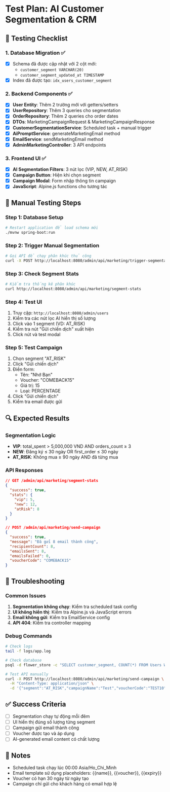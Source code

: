 # Test Plan: AI Customer Segmentation & CRM

## 🧪 Testing Checklist

### 1. Database Migration ✅
- [x] Schema đã được cập nhật với 2 cột mới:
  - `customer_segment VARCHAR(20)`
  - `customer_segment_updated_at TIMESTAMP`
- [x] Index đã được tạo: `idx_users_customer_segment`

### 2. Backend Components ✅
- [x] **User Entity**: Thêm 2 trường mới với getters/setters
- [x] **UserRepository**: Thêm 3 queries cho segmentation
- [x] **OrderRepository**: Thêm 2 queries cho order dates
- [x] **DTOs**: MarketingCampaignRequest & MarketingCampaignResponse
- [x] **CustomerSegmentationService**: Scheduled task + manual trigger
- [x] **AiPromptService**: generateMarketingEmail method
- [x] **EmailService**: sendMarketingEmail method
- [x] **AdminMarketingController**: 3 API endpoints

### 3. Frontend UI ✅
- [x] **AI Segmentation Filters**: 3 nút lọc (VIP, NEW, AT_RISK)
- [x] **Campaign Button**: Hiện khi chọn segment
- [x] **Campaign Modal**: Form nhập thông tin campaign
- [x] **JavaScript**: Alpine.js functions cho tương tác

## 🚀 Manual Testing Steps

### Step 1: Database Setup
```bash
# Restart application để load schema mới
./mvnw spring-boot:run
```

### Step 2: Trigger Manual Segmentation
```bash
# Gọi API để chạy phân khúc thủ công
curl -X POST http://localhost:8080/admin/api/marketing/trigger-segmentation
```

### Step 3: Check Segment Stats
```bash
# Kiểm tra thống kê phân khúc
curl http://localhost:8080/admin/api/marketing/segment-stats
```

### Step 4: Test UI
1. Truy cập: `http://localhost:8080/admin/users`
2. Kiểm tra các nút lọc AI hiển thị số lượng
3. Click vào 1 segment (VD: AT_RISK)
4. Kiểm tra nút "Gửi chiến dịch" xuất hiện
5. Click nút và test modal

### Step 5: Test Campaign
1. Chọn segment "AT_RISK"
2. Click "Gửi chiến dịch"
3. Điền form:
   - Tên: "Nhớ Bạn"
   - Voucher: "COMEBACK15"
   - Giá trị: 15
   - Loại: PERCENTAGE
4. Click "Gửi chiến dịch"
5. Kiểm tra email được gửi

## 🔍 Expected Results

### Segmentation Logic
- **VIP**: total_spent > 5,000,000 VND AND orders_count ≥ 3
- **NEW**: Đăng ký ≤ 30 ngày OR first_order ≤ 30 ngày
- **AT_RISK**: Không mua ≥ 90 ngày AND đã từng mua

### API Responses
```json
// GET /admin/api/marketing/segment-stats
{
  "success": true,
  "stats": {
    "vip": 5,
    "new": 12,
    "atRisk": 8
  }
}

// POST /admin/api/marketing/send-campaign
{
  "success": true,
  "message": "Đã gửi 8 email thành công",
  "recipientCount": 8,
  "emailsSent": 8,
  "emailsFailed": 0,
  "voucherCode": "COMEBACK15"
}
```

## 🐛 Troubleshooting

### Common Issues
1. **Segmentation không chạy**: Kiểm tra scheduled task config
2. **UI không hiển thị**: Kiểm tra Alpine.js và JavaScript errors
3. **Email không gửi**: Kiểm tra EmailService config
4. **API 404**: Kiểm tra controller mapping

### Debug Commands
```bash
# Check logs
tail -f logs/app.log

# Check database
psql -d flower_store -c "SELECT customer_segment, COUNT(*) FROM Users WHERE role='CUSTOMER' GROUP BY customer_segment;"

# Test API manually
curl -X POST http://localhost:8080/admin/api/marketing/send-campaign \
  -H "Content-Type: application/json" \
  -d '{"segment":"AT_RISK","campaignName":"Test","voucherCode":"TEST10","discountValue":10,"discountType":"PERCENTAGE"}'
```

## ✅ Success Criteria
- [ ] Segmentation chạy tự động mỗi đêm
- [ ] UI hiển thị đúng số lượng từng segment
- [ ] Campaign gửi email thành công
- [ ] Voucher được tạo và áp dụng
- [ ] AI-generated email content có chất lượng

## 📝 Notes
- Scheduled task chạy lúc 00:00 Asia/Ho_Chi_Minh
- Email template sử dụng placeholders: {{name}}, {{voucher}}, {{expiry}}
- Voucher có hạn 30 ngày từ ngày tạo
- Campaign chỉ gửi cho khách hàng có email hợp lệ
